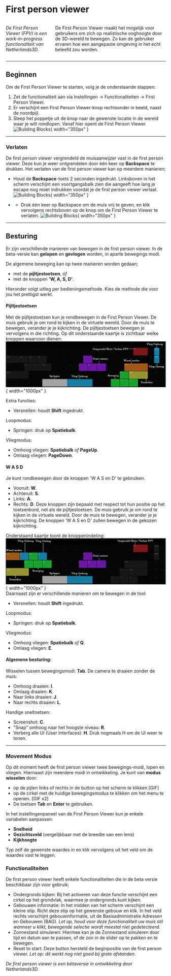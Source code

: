 # First person viewer

<div style="display: flex; align-items: flex-start; gap: 15px;" markdown>

*De First Person Viewer (FPV) is een work-in-progress functionaliteit van Netherlands3D.*

De First Person Viewer maakt het mogelijk voor gebruikers om zich op realistische ooghoogte door de 3D-wereld te bewegen. Zo kan de gebruiker ervaren hoe een aangepaste omgeving in het echt beleefd zou worden.

</div>

---
## Beginnen
Om de First Person Viewer te starten, volg je de onderstaande stappen:
1. Zet de functionaliteit aan via Instellingen → Functionaliteiten → First Person Viewer.
2. Er verschijnt een First Person Viewer-knop rechtsonder in beeld, naast de noordpijl.
3. Sleep het poppetje uit de knop naar de gewenste locatie in de wereld waar je wilt rondlopen. Vanaf hier opent de First Person Viewer.
![Building Blocks](../handleiding/video/fpv_start_drag.gif){ width="350px" }  


---

### Verlaten
De first person viewer vergrendeld de muisaanwijzer vast in de first person viewer. Deze kun je weer ontgrendelen door één keer op **Backspace** te drukken.
Het verlaten van de first person viewer kan op meerdere manieren; 
- Houd de **Backspace**-toets 2 seconden ingedrukt. Linksboven in het scherm verschijnt een voortgangsbalk zien die aangeeft hoe lang je escape nog moet indrukken voordat je de first person viewer verlaat.
![Building Blocks](../handleiding/video/fpv_verlaat_laad_.gif){ width="350px" }  

- - Druk één keer op Backspace om de muis vrij te geven, en klik vervolgens rechtsboven op de knop om de First Person Viewer te verlaten. 
![Building Blocks](../handleiding/video/fpv_verlaten.gif){ width="350px" }  


---

## Besturing
Er zijn verschillende manieren van bewegen in de first person viewer. 
In de beta-versie kan **gelopen** en **gevlogen** worden, in aparte bewegings modi.

De algemene beweging kan op twee manieren worden gedaan;
- met de **pijltjestoetsen**, *óf* 
- met de knoppen **'W, A, S, D'**.

Hieronder volgt uitleg per bedieningsmethode. Kies de methode die voor jou het prettigst werkt.

#### Pijltjestoetsen
Met de pijltjestoetsen kun je rondbewegen in de First Person Viewer. De muis gebruik je om rond te kijken in de virtuele wereld. Door de muis te bewegen, verander je je kijkrichting. De pijltjestoetsen bewegen je vervolgens in die richting.
Op dit onderstaande kaartje is zichtbaar welke knoppen waarvoor dienen:
![Building Blocks](../handleiding/imgs/FPV_buttonmappingPijlen.png){ width="1000px" }  

Extra functies:
- Versnellen: houdt **Shift** ingedrukt.

Loopmodus:
- Springen: druk op **Spatiebalk**.

Vliegmodus:
- Omhoog vliegen: **Spatiebalk** *of* **PageUp**.
- Omlaag vliegen: **PageDown**.


#### W A S D
Je kunt rondbewegen door de knoppen 'W A S en D' te gebruiken. 
- Vooruit: **W**.
- Achteruit: **S**.
- Links: **A**.
- Rechts: **D**.
Deze knoppen zijn bepaald met respect tot hun positie op het toetsenbord, net als de pijltjestoetsen. 
De muis gebruik je om rond te kijken in de virtuele wereld. Door de muis te bewegen, verander je je kijkrichting. De knoppen 'W A S en D' zullen bewegen in de gekozen kijkrichting.

Onderstaand kaartje toont de knoppenindeling:
![Building Blocks](../handleiding/imgs/FPV_buttonmappingWASD.png){ width="1000px" }  
Daarnaast zijn er verschillende manieren om te bewegen in de tool:
- Versnellen: houdt **Shift** ingedrukt.

Loopmodus:
- Springen: druk op **Spatiebalk**.

Vliegmodus:
- Omhoog vliegen: **Spatiebalk** *of* **Q**.
- Omlaag vliegen: **E**.


#### Algemene besturing:
Wisselen tussen bewegingsmodi: **Tab**.
De camera te draaien zonder de muis: 
- Omhoog draaien: **I**.
- Omlaag draaien: **K**.
- Naar links draaien: **J**.
- Naar rechts draaien: **L**.

Handige sneltoetsen:
- Screenshot: **C**.
- "Snap" omhoog naar het hoogste niveau: **R**.
- Verberg alle UI (User Interfaces): **H**. Druk nogmaals H om de UI weer te tonen.

---

### Movement Modus
Op dit moment heeft de first person viewer twee bewegings-modi, lopen en vliegen.
Hiernaast zijn meerdere modi in ontwikkeling.
Je kunt van **modus wisselen** door:
- op de pijlen links of rechts in de button op het scherm te klikken
[GIF]
- op de cirkel met de huidige bewegingsmodus te klikken om het menu te openen.
[GIF x2]
- De toetsen **Tab** en **Enter** te gebruiken.

In het instellingenpaneel van de First Person Viewer kun je enkele variabelen aanpassen:
- **Snelheid**
- **Gezichtsveld** (vergelijkbaar met de breedte van een lens)
- **Kijkhoogte**

Typ zelf de gewenste waardes in en klik vervolgens uit het veld om de waardes vast te leggen.


### Functionaliteiten
De first person viewer heeft enkele functionaliteiten die in de beta versie beschikbaar zijn voor gebruik;
- Ondergronds kijken:
Bij het activeren van deze functie verschijnt een cirkel op het grondvlak, waarmee je ondergronds kunt kijken.
- Gebouwen informatie:
In het midden van het scherm verschijnt een kleine stip. Richt deze stip op het gewenste gebouw en klik. In het veld rechts verschijnt gebouwinformatie, uit de Basisadministratie Adressen en Gebouwen (BAG). *Let op, houd voor deze functionaliteit uw muis stil wanneer u klikt, bewegende selectie wordt meestal niet gedetecteerd.*
- Zonnestand simuleren: 
Hiermee kan je de Zonnestand simuleren door tijd en datum aan te passen, of de zon in de slider op te pakken en te bewegen.
- Reset to start: Deze button hersteld de beginpositie van de first person viewer. *Let op: dit werkt nog niet goed bij grote afstanden*.

*De first person viewer is een bètaversie in ontwikkeling door Netherlands3D*.

